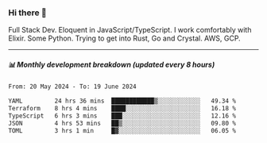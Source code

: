 ### Hi there 👋

Full Stack Dev. Eloquent in JavaScript/TypeScript. I work comfortably with Elixir. Some Python. Trying to get into Rust, Go and Crystal. AWS, GCP.

***

##### 📊 Monthly development breakdown (updated every 8 hours)

<!--START_SECTION:waka-->

```txt
From: 20 May 2024 - To: 19 June 2024

YAML         24 hrs 36 mins  ████████████▒░░░░░░░░░░░░   49.34 %
Terraform    8 hrs 4 mins    ████░░░░░░░░░░░░░░░░░░░░░   16.18 %
TypeScript   6 hrs 3 mins    ███░░░░░░░░░░░░░░░░░░░░░░   12.16 %
JSON         4 hrs 53 mins   ██▒░░░░░░░░░░░░░░░░░░░░░░   09.80 %
TOML         3 hrs 1 min     █▓░░░░░░░░░░░░░░░░░░░░░░░   06.05 %
```

<!--END_SECTION:waka-->
